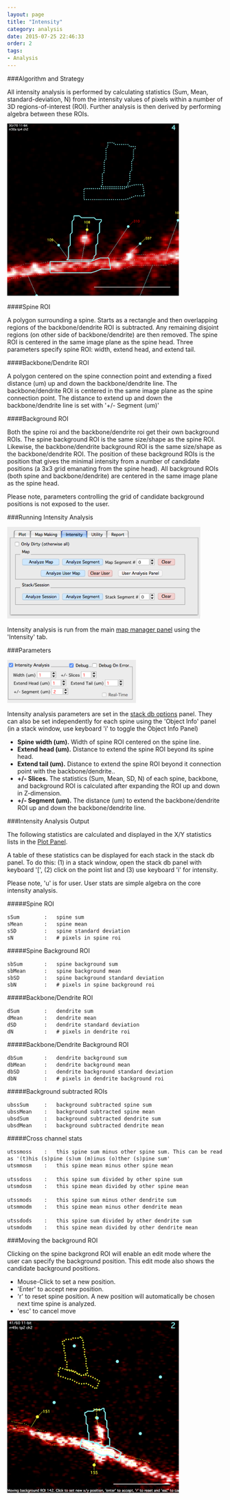 ```yaml
---
layout: page
title: "Intensity"
category: analysis
date: 2015-07-25 22:46:33
order: 2
tags:
- Analysis
---
```


###Algorithm and Strategy

All intensity analysis is performed by calculating statistics (Sum, Mean, standard-deviation, N) from the intensity values of pixels within a number of 3D regions-of-interest (ROI). Further analysis is then derived by performing algebra between these ROIs.

<IMG class="img-float-right" SRC="../images/mm3/intensity/spine-roi-example.png" WIDTH="400">

####Spine ROI

A polygon surrounding a spine. Starts as a rectangle and then overlapping regions of the backbone/dendrite ROI is subtracted. Any remaining disjoint regions (on other side of backbone/dendrite) are then removed. The spine ROI is centered in the same image plane as the spine head. Three parameters specify spine ROI: width, extend head, and extend tail.

####Backbone/Dendrite ROI

A polygon centered on the spine connection point and extending a fixed distance (um) up and down the backbone/dendrite line. The backbone/dendrite ROI is centered in the same image plane as the spine connection point. The distance to extend up and down the backbone/dendrite line is set with '+/- Segment (um)'

####Background ROI

Both the spine roi and the backbone/dendrite roi get their own background ROIs. The spine background ROI is the same size/shape as the spine ROI. Likewise, the backbone/dendrite background ROI is the same size/shape as the backbone/dendrite ROI. The position of these background ROIs is the position that gives the minimal intensity from a number of candidate positions (a 3x3 grid emanating from the spine head). All background ROIs (both spine and backbone/dendrite) are centered in the same image plane as the spine head.

Please note, parameters controlling the grid of candidate background positions is not exposed to the user.

<div class="print-page-break"></div>

###Running Intensity Analysis

<IMG class="img-float-right" SRC="../images/mm3/intensity/intensity-analysis-tab.png" WIDTH="450">

Intensity analysis is run from the main [map manager panel][3] using the 'Intensity' tab.

<div class="print-page-break"></div>

###Parameters

<IMG class="img-float-right" SRC="../images/mm3/intensity/intensity-parameters.png" WIDTH="300">

Intensity analysis parameters are set in the [stack db options][2] panel. They can also be set independently for each spine using the 'Object Info' panel (in a stack window, use keyboard 'i' to toggle the Object Info Panel)

 - **Spine width (um).** Width of spine ROI centered on the spine line.
 - **Extend head (um).** Distance to extend the spine ROI beyond its spine head.
 - **Extend tail (um).** Distance to extend the spine ROI beyond it connection point with the backbone/dendrite..
 - **+/- Slices.** The statistics (Sum, Mean, SD, N) of each spine, backbone, and background ROI is calculated after expanding the ROI up and down in Z-dimension.
 - **+/- Segment (um).** The distance (um) to extend the backbone/dendrite ROI up and down the backbone/dendrite line.
 
###Intensity Analysis Output

The following statistics are calculated and displayed in the X/Y statistics lists in the [Plot Panel][1].

A table of these statistics can be displayed for each stack in the stack db panel. To do this: (1) in a stack window, open the stack db panel with keyboard '[', (2) click on the point list and (3) use keyboard 'i' for intensity.

Please note, 'u' is for user. User stats are simple algebra on the core intensity analysis.

#####Spine ROI
```
sSum		:	spine sum
sMean		:	spine mean
sSD			:	spine standard deviation
sN			:	# pixels in spine roi
```

#####Spine Background ROI
```
sbSum		:	spine background sum
sbMean		:	spine background mean
sbSD		:	spine background standard deviation
sbN			:	# pixels in spine background roi
```

#####Backbone/Dendrite ROI
```
dSum		:	dendrite sum
dMean		:	dendrite mean
dSD			:	dendrite standard deviation
dN			:	# pixels in dendrite roi
```

#####Backbone/Dendrite Background ROI
```
dbSum		:	dendrite background sum
dbMean		:	dendrite background mean
dbSD		:	dendrite background standard deviation
dbN			:	# pixels in dendrite background roi
```

#####Background subtracted ROIs
```
ubssSum		:	background subtracted spine sum
ubssMean	:	background subtracted spine mean
ubsdSum		:	background subtracted dendrite sum
ubsdMean	:	background subtracted dendrite mean
```

#####Cross channel stats
```
utssmoss	:	this spine sum minus other spine sum. This can be read as '(t)his (s)pine (s)um (m)inus (o)ther (s)pine sum'
utsmmosm	:	this spine mean minus other spine mean

utssdoss	:	this spine sum divided by other spine sum
utsmdosm	:	this spine mean divided by other spine mean

utssmods	:	this spine sum minus other dendrite sum
utsmmodm	:	this spine mean minus other dendrite mean

utssdods	:	this spine sum divided by other dendrite sum
utsmdodm	:	this spine mean divided by other dendrite mean

```

###Moving the background ROI

Clicking on the spine backgrond ROI will enable an edit mode where the user can specify the background position. This edit mode also shows the candidate background positions.

  - Mouse-Click to set a new position.
  - 'Enter' to accept new position.
  - 'r' to reset spine position. A new position will automatically be chosen next time spine is analyzed.
  - 'esc' to cancel move
  
<IMG class="img-float-right" SRC="../images/mm3/intensity/spine-roi-example-edit.png" WIDTH="400">

<div class="print-page-break"></div>

	
[1]: /mapmanager/plot-panel/
[2]: /mapmanager/stackdb-options-panel/
[3]: /mapmanager/main-panel/
